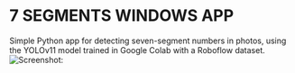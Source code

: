 # 7 SEGMENTS WINDOWS APP
Simple Python app for detecting seven-segment numbers in photos, using the YOLOv11 model trained in Google Colab with a Roboflow dataset.
![Screenshot:](https://github.com/jeregalon/7-segments-windows-app/blob/master/assets/foto%20detecci%C3%B3n%20siete%20segmentos.png)
